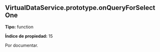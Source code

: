 ## VirtualDataService.prototype.onQueryForSelectOne

**Tipo:** function

**Índice de propiedad:** 15

Por documentar.



